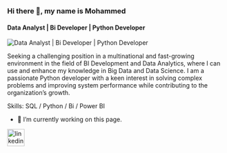 ### Hi there 👋, my name is Mohammed
#### Data Analyst | Bi Developer | Python Developer
![Data Analyst | Bi Developer | Python Developer](https://i.pinimg.com/564x/a7/a6/e8/a7a6e87459eedcc39acc3624f5a1f60d.jpg)

Seeking a challenging position in a multinational and fast-growing environment in the field of BI Development and Data Analytics, where I can use and enhance my knowledge in Big Data and Data Science. I am a passionate Python developer with a keen interest in solving complex problems and improving system performance while contributing to the organization’s growth.

Skills: SQL / Python / Bi / Power BI 

- 🔭 I’m currently working on this page. 


[<img src='https://cdn.jsdelivr.net/npm/simple-icons@3.0.1/icons/linkedin.svg' alt='linkedin' height='40'>](https://www.linkedin.com/in/www.linkedin.com/in/mohammed-mofed-allithy-557257243/)  

